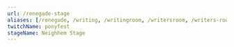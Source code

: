 ```yaml
---
url: /renegade-stage
aliases: [/renegade, /writing, /writingroom, /writersroom, /writers-room, /neighhem]
twitchName: ponyfest
stageName: Neighhem Stage
---
```

